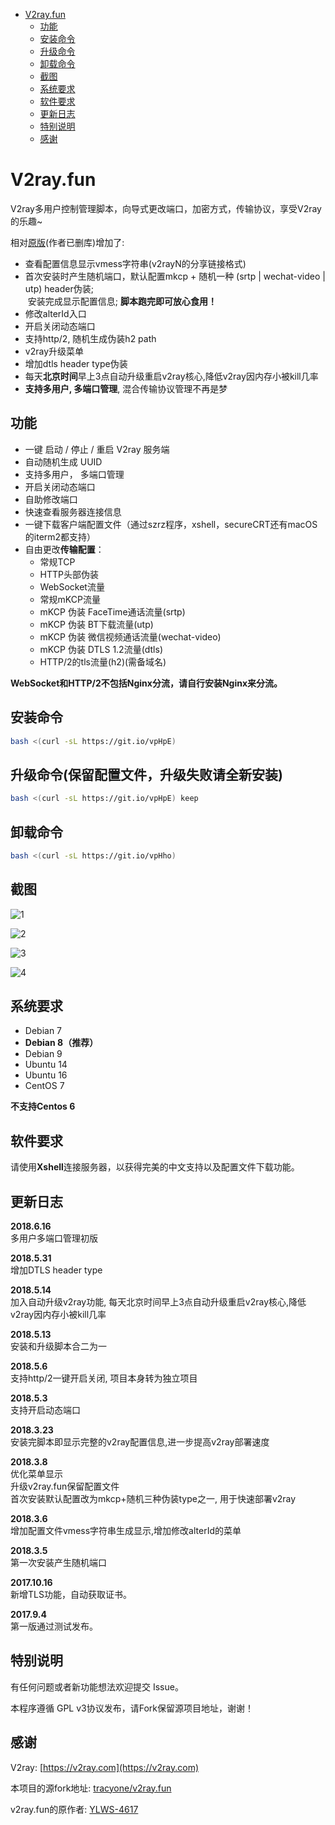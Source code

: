 
<!-- vim-markdown-toc GFM -->

* [V2ray.fun](#v2rayfun)
    * [功能](#功能)
    * [安装命令](#安装命令)
    * [升级命令](#升级命令)
    * [卸载命令](#卸载命令)
    * [截图](#截图)
    * [系统要求](#系统要求)
    * [软件要求](#软件要求)
    * [更新日志](#更新日志)
    * [特别说明](#特别说明)
    * [感谢](#感谢)

<!-- vim-markdown-toc -->

# V2ray.fun
V2ray多用户控制管理脚本，向导式更改端口，加密方式，传输协议，享受V2ray的乐趣~  

相对[原版](https://github.com/YLWS-4617)(作者已删库)增加了:
- 查看配置信息显示vmess字符串(v2rayN的分享链接格式)
- 首次安装时产生随机端口，默认配置mkcp + 随机一种 (srtp | wechat-video | utp) header伪装;  
  安装完成显示配置信息;  **脚本跑完即可放心食用！**
- 修改alterId入口
- 开启关闭动态端口
- 支持http/2, 随机生成伪装h2 path
- v2ray升级菜单
- 增加dtls header type伪装
- 每天**北京时间**早上3点自动升级重启v2ray核心,降低v2ray因内存小被kill几率
- **支持多用户, 多端口管理**, 混合传输协议管理不再是梦

## 功能
- 一键 启动 / 停止 / 重启 V2ray 服务端
- 自动随机生成 UUID
- 支持多用户， 多端口管理
- 开启关闭动态端口
- 自助修改端口
- 快速查看服务器连接信息
- 一键下载客户端配置文件（通过szrz程序，xshell，secureCRT还有macOS的iterm2都支持）
- 自由更改**传输配置**：
  - 常规TCP
  - HTTP头部伪装
  - WebSocket流量
  - 常规mKCP流量
  - mKCP 伪装 FaceTime通话流量(srtp)
  - mKCP 伪装 BT下载流量(utp)
  - mKCP 伪装 微信视频通话流量(wechat-video)
  - mKCP 伪装 DTLS 1.2流量(dtls)
  - HTTP/2的tls流量(h2)(需备域名) 

**WebSocket和HTTP/2不包括Nginx分流，请自行安装Nginx来分流。**

## 安装命令

```bash
bash <(curl -sL https://git.io/vpHpE)
```

## 升级命令(保留配置文件，升级失败请全新安装)
```bash
bash <(curl -sL https://git.io/vpHpE) keep
```

## 卸载命令
```bash
bash <(curl -sL https://git.io/vpHho)
```


## 截图

![1](1.png)

![2](2.png)

![3](3.png)

![4](4.png)

## 系统要求

- Debian 7 
- **Debian 8（推荐）**
- Debian 9 
- Ubuntu 14 
- Ubuntu 16 
- CentOS 7

**不支持Centos 6**

## 软件要求

请使用**Xshell**连接服务器，以获得完美的中文支持以及配置文件下载功能。

## 更新日志
**2018.6.16**  
多用户多端口管理初版

**2018.5.31**  
增加DTLS header type

**2018.5.14**  
加入自动升级v2ray功能, 每天北京时间早上3点自动升级重启v2ray核心,降低v2ray因内存小被kill几率

**2018.5.13**  
安装和升级脚本合二为一

**2018.5.6**  
支持http/2一键开启关闭, 项目本身转为独立项目

**2018.5.3**   
支持开启动态端口

**2018.3.23**  
安装完脚本即显示完整的v2ray配置信息,进一步提高v2ray部署速度

**2018.3.8**   
优化菜单显示  
升级v2ray.fun保留配置文件  
首次安装默认配置改为mkcp+随机三种伪装type之一, 用于快速部署v2ray

**2018.3.6**  
增加配置文件vmess字符串生成显示,增加修改alterId的菜单

**2018.3.5**  
第一次安装产生随机端口

**2017.10.16**  
新增TLS功能，自动获取证书。

**2017.9.4**  
第一版通过测试发布。

## 特别说明

有任何问题或者新功能想法欢迎提交 Issue。

本程序遵循 GPL v3协议发布，请Fork保留源项目地址，谢谢！


## 感谢

V2ray: [https://v2ray.com](https://v2ray.com)

本项目的源fork地址: [tracyone/v2ray.fun](https://github.com/tracyone/v2ray.fun)

v2ray.fun的原作者: [YLWS-4617](https://github.com/YLWS-4617)
